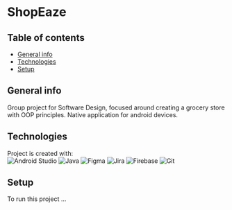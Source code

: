 # ShopEaze

## Table of contents
* [General info](#general-info)
* [Technologies](#technologies)
* [Setup](#setup)

## General info
Group project for Software Design, focused around creating a grocery store with OOP principles.
Native application for android devices.
	
## Technologies
Project is created with: <br>
![Android Studio](https://img.shields.io/badge/Android%20Studio-3DDC84.svg?style=for-the-badge&logo=android-studio&logoColor=white) 
![Java](https://img.shields.io/badge/java-%23ED8B00.svg?style=for-the-badge&logo=openjdk&logoColor=white) 
![Figma](https://img.shields.io/badge/figma-%23F24E1E.svg?style=for-the-badge&logo=figma&logoColor=white) 
![Jira](https://img.shields.io/badge/jira-%230A0FFF.svg?style=for-the-badge&logo=jira&logoColor=white) 
![Firebase](https://img.shields.io/badge/Firebase-039BE5?style=for-the-badge&logo=Firebase&logoColor=white) 
![Git](https://img.shields.io/badge/git-%23F05033.svg?style=for-the-badge&logo=git&logoColor=white) 

## Setup
To run this project ...

